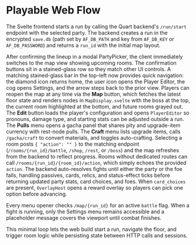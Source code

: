 # Playable Web Flow

The Svelte frontend starts a run by calling the Quart backend's `/run/start`
endpoint with the selected party. The backend creates a run in the encrypted
`save.db` (path set by `AF_DB_PATH` and key from `AF_DB_KEY` or
`AF_DB_PASSWORD`) and returns a `run_id` with the initial map layout.

After confirming the lineup in a modal PartyPicker, the client immediately
switches to the map view showing upcoming rooms. The confirmation buttons sit in a stained-glass row so they match other UI controls. A matching stained-glass bar in the top-left now provides quick navigation: the diamond icon returns home, the user icon opens the Player Editor, the cog opens Settings, and the arrow steps back to the prior view. Players can reopen the map at
any time via the **Map** button, which fetches the latest floor state and
renders nodes in `MapDisplay.svelte` with the boss at the top, the current room highlighted at the bottom, and future rooms grayed out. The **Edit** button loads the player's
configuration and opens `PlayerEditor` so pronouns, damage type, and starting
stats can be adjusted outside a run. The **Pulls** menu opens a gacha panel that
shares pity and upgrade-item currency with rest-node pulls. The **Craft** menu
lists upgrade items, calls `/gacha/craft` to convert materials, and toggles
auto-crafting. Selecting a room posts `{ "action": "" }` to the matching
endpoint (`/rooms/{run_id}/battle`, `/shop`, `/rest`, or `/boss`) and the map
refreshes from the backend to reflect progress. Rooms without dedicated routes
can call `/rooms/{run_id}/{room_id}/action`, which simply echoes the provided
`action`. The backend auto-resolves fights
until either the party or the foe falls, handling passives, cards, relics, and
status-effect ticks before returning updated party stats, card choices, and
foes. When `card_choices` are present, `OverlayHost` opens a reward overlay so
players can pick one option before advancing.

Every menu opener checks `/map/{run_id}` for an active `battle` flag. When a
fight is running, only the Settings menu remains accessible and a placeholder
message covers the viewport until combat finishes.

This minimal loop lets the web build start a run, navigate the floor, and
trigger room logic while persisting state between HTTP calls and sessions.
